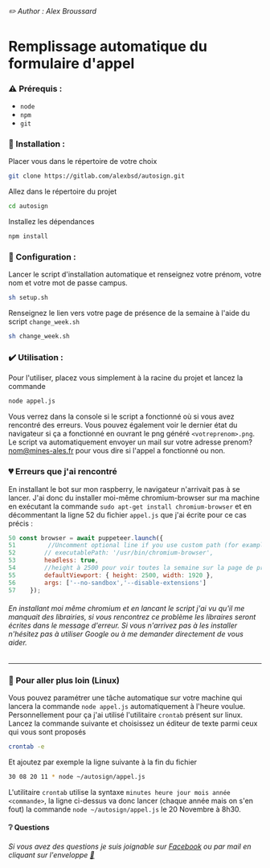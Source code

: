 ###### :pencil2: Author : Alex Broussard 
# Remplissage automatique du formulaire d'appel

### :warning: Prérequis : 
- `node`
- `npm`
- `git`

### :construction: Installation : 
Placer vous dans le répertoire de votre choix
```bash 
git clone https://gitlab.com/alexbsd/autosign.git
```
Allez dans le répertoire du projet
```bash 
cd autosign
```
Installez les dépendances
```bash 
npm install
```

### :wrench: Configuration : 
Lancer le script d'installation automatique et renseignez votre prénom, votre nom et votre mot de passe campus.
```bash 
sh setup.sh
```
Renseignez le lien vers votre page de présence de la semaine à l'aide du script `change_week.sh`
```bash 
sh change_week.sh
```

### :heavy_check_mark: Utilisation : 

Pour l'utiliser, placez vous simplement à la racine du projet et lancez la commande 
```bash 
node appel.js
```
Vous verrez dans la console si le script a fonctionné où si vous avez rencontré des erreurs.
Vous pouvez également voir le dernier état du navigateur si ça a fonctionné en ouvrant le png généré `<votreprenom>.png`.
Le script va automatiquement envoyer un mail sur votre adresse prenom?nom@mines-ales.fr pour vous dire si l'appel a fonctionné ou non.

### :broken_heart: Erreurs que j'ai rencontré

En installant le bot sur mon raspberry, le navigateur n'arrivait pas à se lancer.
J'ai donc du installer moi-même chromium-browser sur ma machine en exécutant la commande `sudo apt-get install chromium-browser` et en décommentant la ligne 52 du fichier `appel.js` que j'ai écrite pour ce cas précis : 
```javascript
50 const browser = await puppeteer.launch({
51         //Uncomment optional line if you use custom path (for example on Raspberry with your own chromium-browser)
52        // executablePath: '/usr/bin/chromium-browser',
53        headless: true,
54        //height à 2500 pour voir toutes la semaine sur la page de présence
55        defaultViewport: { height: 2500, width: 1920 },
56        args: ['--no-sandbox','--disable-extensions']
57    });
```
###### En installant moi même chromium et en lancant le script j'ai vu qu'il me manquait des librairies, si vous rencontrez ce problème les libraires seront écrites dans le message d'erreur. Si vous n'arrivez pas à les installer n'hésitez pas à utiliser Google ou à me demander directement de vous aider.
______

### :star2: Pour aller plus loin (Linux)
Vous pouvez paramétrer une tâche automatique sur votre machine qui lancera la commande `node appel.js` automatiquement à l'heure voulue.
Personnellement pour ça j'ai utilisé l'utilitaire `crontab` présent sur linux.
Lancez la commande suivante et choisissez un éditeur de texte parmi ceux qui vous sont proposés
```bash 
crontab -e
```
Et ajoutez par exemple la ligne suivante à la fin du fichier
```bash 
30 08 20 11 * node ~/autosign/appel.js
```
L'utilitaire `crontab` utilise la syntaxe `minutes heure jour mois année <commande>`, la ligne ci-dessus va donc lancer (chaque année mais on s'en fout) la commande `node ~/autosign/appel.js` le 20 Novembre à 8h30. 


#### :grey_question: Questions

###### Si vous avez des questions je suis joignable sur [Facebook](https://www.facebook.com/bsdalex/) ou par mail en cliquant sur l'enveloppe [:email:](mailto:alex.broussard@mines-ales.org)
